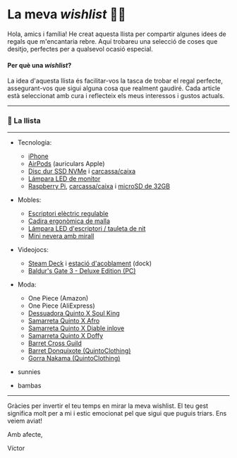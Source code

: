 # La meva *wishlist* 📝🎁
Hola, amics i família!
He creat aquesta llista per compartir algunes idees de regals que m'encantaria rebre. Aquí trobareu una selecció de coses que desitjo, perfectes per a qualsevol ocasió especial.

#### Per què una *wishlist*?
La idea d'aquesta llista és facilitar-vos la tasca de trobar el regal perfecte, assegurant-vos que sigui alguna cosa que realment gaudiré. Cada article està seleccionat amb cura i reflecteix els meus interessos i gustos actuals.

---

### 📝 La llista

---

- Tecnologia:
  - [iPhone](https://amzn.eu/d/2jrc3W5)
  - [AirPods](https://amzn.eu/d/51HVK3K) (auriculars Apple)
  - [Disc dur SSD NVMe](https://amzn.eu/d/0BPHl9y) i [carcassa/caixa](https://amzn.eu/d/eQ27LQr)
  - [Lámpara LED de monitor](https://amzn.eu/d/e9ljRhb)
  - [Raspberry Pi](https://amzn.eu/d/9DNj8M0), [carcassa/caixa](https://amzn.eu/d/gEvJyKs) i [microSD de 32GB](https://amzn.eu/d/9wPiQfE)

- Mobles:
  - [Escriptori elèctric regulable](https://amzn.eu/d/8vwDxCn)
  - [Cadira ergonòmica de malla](https://amzn.eu/d/axtGxYp)
  - [Lámpara LED d'escriptori / tauleta de nit](https://amzn.eu/d/0VrIppv)
  - [Mini nevera amb mirall](https://amzn.eu/d/gZBcfhw)

- Videojocs:
  - [Steam Deck](https://store.steampowered.com/steamdeck) i [estació d'acoblament](https://amzn.eu/d/dAy0haW) (dock)
  - [Baldur's Gate 3 - Deluxe Edition (PC)](https://eu.merch.larian.com/en/products/baldur-s-gate-3-deluxe-edition)

- Moda:
  - One Piece (Amazon)
  - One Piece (AliExpress)
  - [Dessuadora Quinto X Soul King](https://quintoclothing.com/tienda/sudadera-quinto-x-soul-king)
  - [Samarreta Quinto X Afro](https://quintoclothing.com/tienda/camiseta-quinto-x-afro)
  - [Samarreta Quinto X Diable inlove](https://quintoclothing.com/tienda/camiseta-quinto-x-diable-inlove)
  - [Samarreta Quinto X Doffy](https://quintoclothing.com/tienda/camiseta-quinto-x-doffy)
  - [Barret Cross Guild](https://quintoclothing.com/tienda/gorro-cross-guild)
  - [Barret Donquixote (QuintoClothing)](https://quintoclothing.com/tienda/gorro-donquixote)
  - [Gorra Nakama (QuintoClothing)](https://quintoclothing.com/tienda/gorra-nakama-quinto-clothing)

- sunnies
- bambas

---

Gràcies per invertir el teu temps en mirar la meva wishlist. El teu gest significa molt per a mi i estic emocionat pel que sigui que puguis triars. Ens veiem aviat!

Amb afecte,

Víctor
